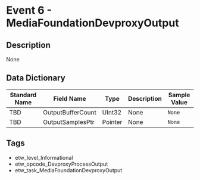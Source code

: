 # Event 6 - MediaFoundationDevproxyOutput

## Description
None

## Data Dictionary
|Standard Name|Field Name|Type|Description|Sample Value|
|---|---|---|---|---|
|TBD|OutputBufferCount|UInt32|None|`None`|
|TBD|OutputSamplesPtr|Pointer|None|`None`|

## Tags
* etw_level_Informational
* etw_opcode_DevproxyProcessOutput
* etw_task_MediaFoundationDevproxyOutput